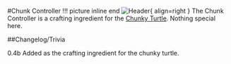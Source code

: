 #Chunk Controller
!!! picture inline end
    ![Header](https://intelligence-modding.de/wp-content/uploads/2021/04/Chunk-Controller.png){ align=right }
The Chunk Controller is a crafting ingredient for the [Chunky Turtle](https://docs.srendi.de/turtles/chunky_turtle/).
Nothing special here.

##Changelog/Trivia

0.4b
Added as the crafting ingredient for the chunky turtle.
